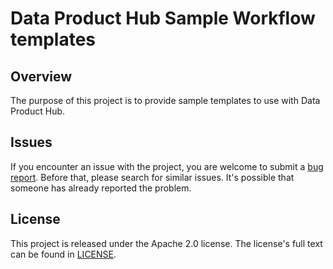 # Data Product Hub Sample Workflow templates

## Overview

The purpose of this project is to provide sample templates to use with Data Product Hub.

## Issues

If you encounter an issue with the project, you are welcome to submit a
[bug report](https://github.com/IBM/data-product-hub-workflow-samples/issues).
Before that, please search for similar issues. It's possible that someone has already reported the problem.


## License

This project is released under the Apache 2.0 license. The license's full text can be found in [LICENSE](LICENSE).


